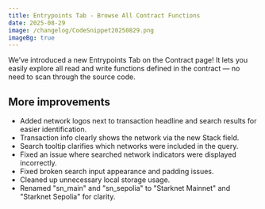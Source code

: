 ```yaml
---
title: Entrypoints Tab - Browse All Contract Functions
date: 2025-08-29
image: /changelog/CodeSnippet20250829.png
imageBg: true
---
```


We’ve introduced a new Entrypoints Tab on the Contract page! It lets you easily explore all read and write functions defined in the contract — no need to scan through the source code.

## More improvements

- Added network logos next to transaction headline and search results for easier identification.
- Transaction info clearly shows the network via the new Stack field.
- Search tooltip clarifies which networks were included in the query.
- Fixed an issue where searched network indicators were displayed incorrectly.
- Fixed broken search input appearance and padding issues.
- Cleaned up unnecessary local storage usage.
- Renamed "sn_main" and "sn_sepolia" to "Starknet Mainnet" and "Starknet Sepolia" for clarity.

